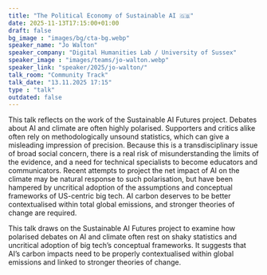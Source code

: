 ```yaml
---
title: "The Political Economy of Sustainable AI 🇬🇧"
date: 2025-11-13T17:15:00+01:00
draft: false
bg_image : "images/bg/cta-bg.webp"
speaker_name: "Jo Walton"
speaker_company: "Digital Humanities Lab / University of Sussex"
speaker_image : "images/teams/jo-walton.webp"
speaker_link: "speaker/2025/jo-walton/"
talk_room: "Community Track"
talk_date: "13.11.2025 17:15"
type : "talk"
outdated: false
---
```


This talk reflects on the work of the Sustainable AI Futures project. Debates about AI and climate are often highly polarised. Supporters and critics alike often rely on methodologically unsound statistics, which can give a misleading impression of precision. Because this is a transdisciplinary issue of broad social concern, there is a real risk of misunderstanding the limits of the evidence, and a need for technical specialists to become educators and communicators. Recent attempts to project the net impact of AI on the climate may be natural response to such polarisation, but have been hampered by uncritical adoption of the assumptions and conceptual frameworks of US-centric big tech. AI carbon deserves to be better contextualised within total global emissions, and stronger theories of change are required.

This talk draws on the Sustainable AI Futures project to examine how polarised debates on AI and climate often rest on shaky statistics and uncritical adoption of big tech’s conceptual frameworks. It suggests that AI’s carbon impacts need to be properly contextualised within global emissions and linked to stronger theories of change.
